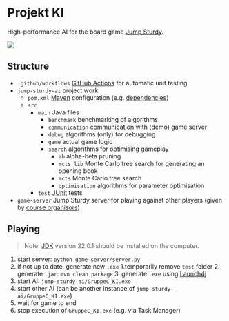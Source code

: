 # Projekt KI

High-performance AI for the board game [Jump Sturdy](https://www.mindsports.nl/index.php/the-pit/576-jumpsturdy).

![](https://github.com/noelkronenberg/projekt-ki/actions/workflows/junit.yml/badge.svg)

## Structure

- ```.github/workflows``` [GitHub Actions](https://docs.github.com/en/actions) for automatic unit testing
- ```jump-sturdy-ai``` project work
  - ```pom.xml``` [Maven](https://www.jetbrains.com/help/idea/maven-support.html) configuration (e.g. [dependencies](https://mvnrepository.com/))
  - ```src``` 
    - ```main``` Java files
      - ```benchmark``` benchmarking of algorithms
      - ```communication``` communication with (demo) game server
      - ```debug``` algorithms (only) for debugging
      - ```game``` actual game logic
      - ```search``` algorithms for optimising gameplay
        - ```ab``` alpha-beta pruning
        - ```mcts_lib``` Monte Carlo tree search for generating an opening book
        - ```mcts``` Monte Carlo tree search
        - ```optimisation``` algorithms for parameter optimisation
    - ```test``` [JUnit](https://www.jetbrains.com/help/idea/junit.html) tests
- ```game-server``` Jump Sturdy server for playing against other players (given by [course organisors](https://git.tu-berlin.de/lengfeld8/jump-sturdy-game-server))

## Playing

> Note: [JDK](https://www.oracle.com/java/technologies/downloads/) version 22.0.1 should be installed on the computer.

1. start server: ```python game-server/server.py```
2. if not up to date, generate new ```.exe```
    1.temporarily remove ```test``` folder
    2. generate ```.jar```: ```mvn clean package```
    3. generate ```.exe``` using [Launch4j](https://genuinecoder.com/online-converter/jar-to-exe/)
3. start AI: ```jump-sturdy-ai/GruppeC_KI.exe```
4. start other AI (can be another instance of ```jump-sturdy-ai/GruppeC_KI.exe```)
5. wait for game to end
6. stop execution of ```GruppeC_KI.exe``` (e.g. via Task Manager)
